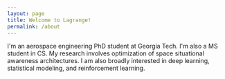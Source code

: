 ```yaml
---
layout: page
title: Welcome to Lagrange!
permalink: /about
---
```


I'm an aerospace engineering PhD student at Georgia Tech. I'm also a MS student in CS. My research involves optimization of space situational awareness architectures. I am also broadly interested in deep learning, statistical modeling, and reinforcement learning.
